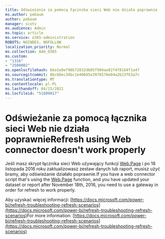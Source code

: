 ```yaml
---
title: Odświeżanie za pomocą łącznika sieci Web nie działa poprawnie
ms.author: pebaum
author: pebaum
manager: scotv
ms.audience: Admin
ms.topic: article
ms.service: o365-administration
ROBOTS: NOINDEX, NOFOLLOW
localization_priority: Normal
ms.collection: Adm_O365
ms.custom:
- "1316"
- "2500002"
ms.openlocfilehash: b6a1e8ef98b72832db05f904ae82f4f8164f1a47
ms.sourcegitcommit: 8bc60ec34bc1e40685e3976576e04a2623f63a7c
ms.translationtype: MT
ms.contentlocale: pl-PL
ms.lasthandoff: 04/15/2021
ms.locfileid: "51809017"
---
```

# <a name="refresh-using-web-connector-doesnt-work-properly"></a><span data-ttu-id="98d3b-102">Odświeżanie za pomocą łącznika sieci Web nie działa poprawnie</span><span class="sxs-lookup"><span data-stu-id="98d3b-102">Refresh using Web connector doesn't work properly</span></span>

<span data-ttu-id="98d3b-103">Jeśli masz skrypt łącznika sieci Web używający funkcji [Web.Page](https://msdn.microsoft.com/library/mt260924.aspx) i po 18 listopada 2016 roku zaktualizowasz zestaw danych lub raport, musisz użyć bramy, aby odświeżanie działało poprawnie.</span><span class="sxs-lookup"><span data-stu-id="98d3b-103">If you have a web connector script that's using the [Web.Page](https://msdn.microsoft.com/library/mt260924.aspx) function, and you have updated your dataset or report after November 18th, 2016, you need to use a gateway in order for refresh to work properly.</span></span>

<span data-ttu-id="98d3b-104">Aby uzyskać więcej informacji: [https://docs.microsoft.com/power-bi/refresh-troubleshooting-refresh-scenarios](https://docs.microsoft.com/power-bi/refresh-troubleshooting-refresh-scenarios)</span><span class="sxs-lookup"><span data-stu-id="98d3b-104">For more information: [https://docs.microsoft.com/power-bi/refresh-troubleshooting-refresh-scenarios](https://docs.microsoft.com/power-bi/refresh-troubleshooting-refresh-scenarios)</span></span>
